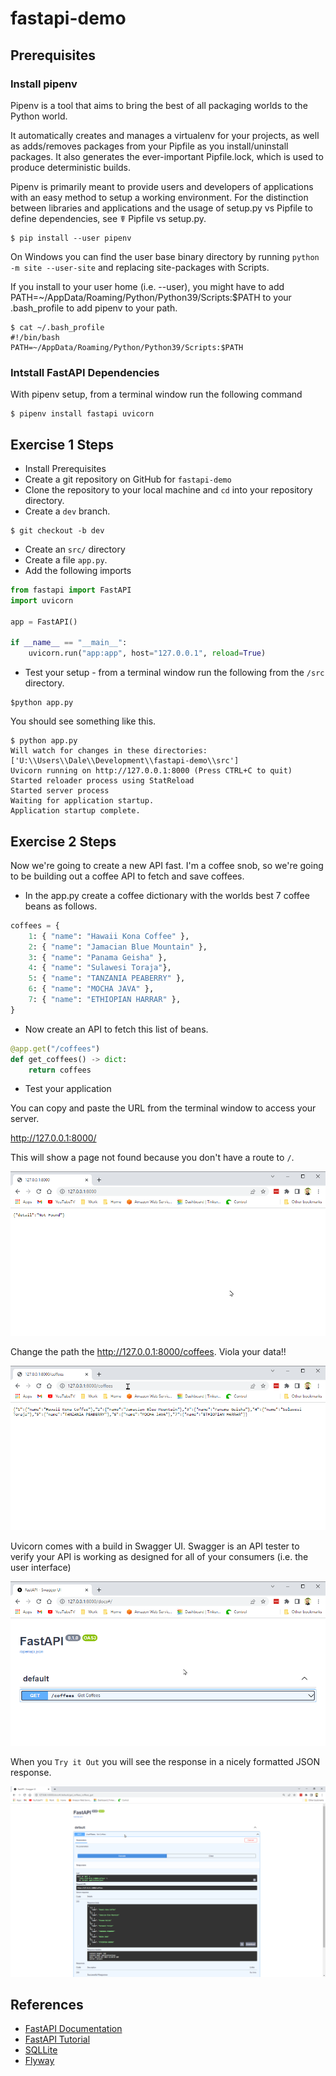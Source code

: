 # fastapi-demo

## Prerequisites

### Install pipenv

Pipenv is a tool that aims to bring the best of all packaging worlds to the Python world. 

It automatically creates and manages a virtualenv for your projects, as well as adds/removes packages from your Pipfile as you install/uninstall packages. It also generates the ever-important Pipfile.lock, which is used to produce deterministic builds.

Pipenv is primarily meant to provide users and developers of applications with an easy method to setup a working environment. For the distinction between libraries and applications and the usage of setup.py vs Pipfile to define dependencies, see ☤ Pipfile vs setup.py.

```shell
$ pip install --user pipenv
```

On Windows you can find the user base binary directory by running `python -m site --user-site` and replacing site-packages with Scripts. 

If you install to your user home (i.e. --user), you might have to add PATH=~/AppData/Roaming/Python/Python39/Scripts:$PATH to your .bash_profile to add pipenv to your path.

```shell
$ cat ~/.bash_profile 
#!/bin/bash
PATH=~/AppData/Roaming/Python/Python39/Scripts:$PATH
```

### Intstall FastAPI Dependencies

With pipenv setup, from a terminal window run the following command

```shell
$ pipenv install fastapi uvicorn
```

## Exercise 1 Steps

* Install Prerequisites
* Create a git repository on GitHub for `fastapi-demo`
* Clone the repository to your local machine and `cd` into your repository directory.
* Create a `dev` branch.
```shell
$ git checkout -b dev
```
* Create an `src/` directory
* Create a file `app.py`.
* Add the following imports
```python 
from fastapi import FastAPI
import uvicorn

app = FastAPI()

if __name__ == "__main__":
    uvicorn.run("app:app", host="127.0.0.1", reload=True)
```
* Test your setup - from a terminal window run the following from the `/src` directory.

```shell
$python app.py
```

You should see something like this.

```
$ python app.py
Will watch for changes in these directories: ['U:\\Users\\Dale\\Development\\fastapi-demo\\src']
Uvicorn running on http://127.0.0.1:8000 (Press CTRL+C to quit)    
Started reloader process using StatReload
Started server process
Waiting for application startup.
Application startup complete. 
```

## Exercise 2 Steps

Now we're going to create a new API fast.  I'm a coffee snob, so we're going to be building out a coffee API to fetch and save coffees.

* In the app.py create a coffee dictionary with the worlds best 7 coffee beans as follows.
```python
coffees = {
    1: { "name": "Hawaii Kona Coffee" },
    2: { "name": "Jamacian Blue Mountain" },
    3: { "name": "Panama Geisha" },
    4: { "name": "Sulawesi Toraja"},
    5: { "name": "TANZANIA PEABERRY" },
    6: { "name": "MOCHA JAVA" },
    7: { "name": "ETHIOPIAN HARRAR" },
}
```

* Now create an API to fetch this list of beans.

```python
@app.get("/coffees")
def get_coffees() -> dict:
    return coffees
```

* Test your application

You can copy and paste the URL from the terminal window to access your server.

http://127.0.0.1:8000/

This will show a page not found because you don't have a route to `/`. 

![](assets/ex_1_1.png)

Change the path the http://127.0.0.1:8000/coffees.  Viola your data!!

![](assets/ex_1_2.png)

Uvicorn comes with a build in Swagger UI. Swagger is an API tester to verify your API is
working as designed for all of your consumers (i.e. the user interface)

![](assets/ex_1_3.png)

When you `Try it Out` you will see the response in a nicely formatted JSON response.

![](assets/ex_1_4.png)

## References
* [FastAPI Documentation](https://fastapi.tiangolo.com/)
* [FastAPI Tutorial](https://www.youtube.com/watch?v=-ykeT6kk4bk)
* [SQLLite](https://fastapi.tiangolo.com/tutorial/sql-databases/)
* [Flyway](https://documentation.red-gate.com/fd)

